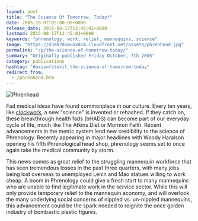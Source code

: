 ```yaml
---
layout: post
title: "The Science Of Tomorrow, Today!"
date: 2005-10-07T05:00:00+0000
release_date: 2015-08-17T13:45:03+0000
lastmod: 2015-08-17T13:45:03+0000
keywords: "phrenology, work, relief, mannequins, science"
image: "https://d3e878vmunx8cm.cloudfront.net/assets/phrenhead.jpg"
permalink: "/p/the-science-of-tomorrow-today/"
summary: "Originally published Friday October, 7th 2005"
category: publications
hashtag: "#axisofstevil_the-science-of-tomorrow-today"
redirect_from:
  - /phrenhead.htm
---
```


[id_1]: https://d3e878vmunx8cm.cloudfront.net/assets/phrenhead.jpg  "Phrenhead"
![Phrenhead][id_1]

Fad medical ideas have found commonplace in our culture. Every ten years, like [clockwork](http://www.icybrian.com/fanart/shiftyjim/turks.jpg  "clockwork"), a new "science" is invented or rehashed. If they catch on, these breakthrough health fads (bHADS) can become part of our everyday cycle of life, much like The Atkins Diet or Mormon Faith. Recent advancements in the metric system lend new credibility to the science of Phrenology. Recently appearing in major headlines with Woody Haralson opening his fifth Phrenological head shop, phrenology seems set to once again take the medical community by storm.

This news comes as great relief to the struggling mannequin workforce that has seen tremendous losses in the past three quarters, with many jobs being lost overseas to unemployed Lenin and Mao statues willing to work cheap. A boom in Phrenology could give a fresh start to many mannequins who are unable to find legitimate work in the service sector. While this will only provide temporary relief to the mannequin economy, and will overlook the many underlying social concerns of nippled vs. un-nippled mannequins, this advancement could be the spark needed to reignite the once golden industry of bombastic plastic figures.
